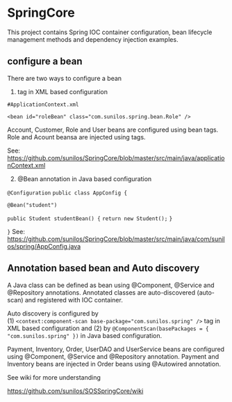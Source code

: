 # SpringCore
This project contains Spring IOC container configuration, bean lifecycle management methods and dependency injection examples.  

## configure a bean

There are two ways to configure a bean 

1) <bean> tag in XML based configuration 
  
`#ApplicationContext.xml`

`<bean id="roleBean" class="com.sunilos.spring.bean.Role" />`

Account, Customer, Role and User beans are configured using bean tags. Role and Acount beansa are injected using <property> tags.

See: https://github.com/sunilos/SpringCore/blob/master/src/main/java/applicationContext.xml

2) @Bean annotation in Java based configuration 

`@Configuration`
`public class AppConfig {`

 `@Bean("student")`
 
 `public Student studentBean() {`
   `return new Student();`
 `}`
 
`}`
See: https://github.com/sunilos/SpringCore/blob/master/src/main/java/com/sunilos/spring/AppConfig.java


## Annotation based bean and Auto discovery 

A Java class can be defined as bean using @Component, @Service and @Repository annotations. Annotated classes are auto-discovered (auto-scan) and registered with IOC container.

Auto discovery is configured by  
(1) `<context:component-scan base-package="com.sunilos.spring" />` tag in XML based configuration  and 
(2) by `@ComponentScan(basePackages = { "com.sunilos.spring" })` in Java based configuration.

Payment, Inventory, Order, UserDAO and UserService beans are configured using @Component, @Service and @Repository annotation. 
Payment and Inventory beans are injected in Order beans using @Autowired annotation.


See wiki for more understanding 

https://github.com/sunilos/SOSSpringCore/wiki
